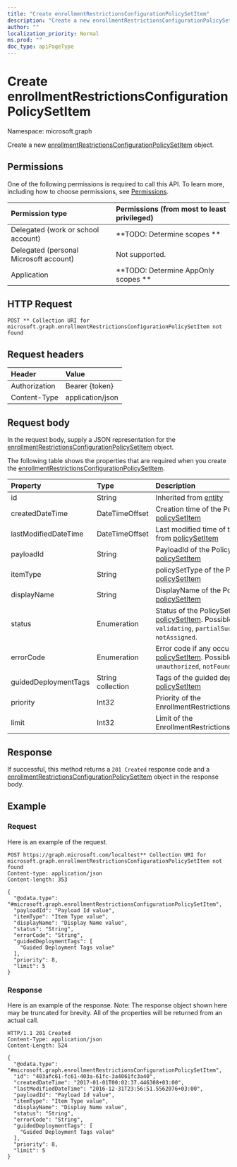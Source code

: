 ```yaml
---
title: "Create enrollmentRestrictionsConfigurationPolicySetItem"
description: "Create a new enrollmentRestrictionsConfigurationPolicySetItem object."
author: ""
localization_priority: Normal
ms.prod: ""
doc_type: apiPageType
---
```


# Create enrollmentRestrictionsConfigurationPolicySetItem

Namespace: microsoft.graph

Create a new [enrollmentRestrictionsConfigurationPolicySetItem](../resources/enrollmentrestrictionsconfigurationpolicysetitem.md) object.

## Permissions
One of the following permissions is required to call this API. To learn more, including how to choose permissions, see [Permissions](/concepts/permissions-reference.md).

|Permission type|Permissions (from most to least privileged)|
|:---|:---|
|Delegated (work or school account)|**TODO: Determine scopes **|
|Delegated (personal Microsoft account)|Not supported.|
|Application|**TODO: Determine AppOnly scopes **|

## HTTP Request
<!-- {
  "blockType": "ignored"
}
-->
``` http
POST ** Collection URI for microsoft.graph.enrollmentRestrictionsConfigurationPolicySetItem not found
```

## Request headers
|Header|Value|
|:---|:---|
|Authorization|Bearer {token}|
|Content-Type|application/json|

## Request body
In the request body, supply a JSON representation for the [enrollmentRestrictionsConfigurationPolicySetItem](../resources/enrollmentrestrictionsconfigurationpolicysetitem.md) object.

The following table shows the properties that are required when you create the [enrollmentRestrictionsConfigurationPolicySetItem](../resources/enrollmentrestrictionsconfigurationpolicysetitem.md).

|Property|Type|Description|
|:---|:---|:---|
|id|String| Inherited from [entity](../resources/entity.md)|
|createdDateTime|DateTimeOffset|Creation time of the PolicySetItem. Inherited from [policySetItem](../resources/policysetitem.md)|
|lastModifiedDateTime|DateTimeOffset|Last modified time of the PolicySetItem. Inherited from [policySetItem](../resources/policysetitem.md)|
|payloadId|String|PayloadId of the PolicySetItem. Inherited from [policySetItem](../resources/policysetitem.md)|
|itemType|String|policySetType of the PolicySetItem. Inherited from [policySetItem](../resources/policysetitem.md)|
|displayName|String|DisplayName of the PolicySetItem. Inherited from [policySetItem](../resources/policysetitem.md)|
|status|Enumeration|Status of the PolicySetItem. Inherited from [policySetItem](../resources/policysetitem.md). Possible values are: `unknown`, `validating`, `partialSuccess`, `success`, `error`, `notAssigned`.|
|errorCode|Enumeration|Error code if any occured. Inherited from [policySetItem](../resources/policysetitem.md). Possible values are: `noError`, `unauthorized`, `notFound`, `deleted`.|
|guidedDeploymentTags|String collection|Tags of the guided deployment Inherited from [policySetItem](../resources/policysetitem.md)|
|priority|Int32|Priority of the EnrollmentRestrictionsConfigurationPolicySetItem.|
|limit|Int32|Limit of the EnrollmentRestrictionsConfigurationPolicySetItem.|



## Response
If successful, this method returns a `201 Created` response code and a [enrollmentRestrictionsConfigurationPolicySetItem](../resources/enrollmentrestrictionsconfigurationpolicysetitem.md) object in the response body.

## Example

### Request
Here is an example of the request.
<!-- {
  "blockType": "request",
  "name": "create_enrollmentrestrictionsconfigurationpolicysetitem_from_"
}
-->
``` http
POST https://graph.microsoft.com/localtest** Collection URI for microsoft.graph.enrollmentRestrictionsConfigurationPolicySetItem not found
Content-type: application/json
Content-length: 353

{
  "@odata.type": "#microsoft.graph.enrollmentRestrictionsConfigurationPolicySetItem",
  "payloadId": "Payload Id value",
  "itemType": "Item Type value",
  "displayName": "Display Name value",
  "status": "String",
  "errorCode": "String",
  "guidedDeploymentTags": [
    "Guided Deployment Tags value"
  ],
  "priority": 8,
  "limit": 5
}
```

### Response
Here is an example of the response. Note: The response object shown here may be truncated for brevity. All of the properties will be returned from an actual call.
<!-- {
  "blockType": "response",
  "truncated": true,
  "@odata.type": "microsoft.graph.enrollmentrestrictionsconfigurationpolicysetitem"
}
-->
``` http
HTTP/1.1 201 Created
Content-Type: application/json
Content-Length: 524

{
  "@odata.type": "#microsoft.graph.enrollmentRestrictionsConfigurationPolicySetItem",
  "id": "403afc61-fc61-403a-61fc-3a4061fc3a40",
  "createdDateTime": "2017-01-01T00:02:37.446308+03:00",
  "lastModifiedDateTime": "2016-12-31T23:56:51.5562076+03:00",
  "payloadId": "Payload Id value",
  "itemType": "Item Type value",
  "displayName": "Display Name value",
  "status": "String",
  "errorCode": "String",
  "guidedDeploymentTags": [
    "Guided Deployment Tags value"
  ],
  "priority": 8,
  "limit": 5
}
```

